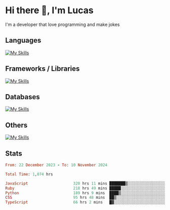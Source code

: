 # Hi there 👋, I'm Lucas

I'm a developer that love programming and make jokes

## Languages
[![My Skills](https://skillicons.dev/icons?i=py,ruby,js,ts,html,css)](https://skillicons.dev)

## Frameworks / Libraries
[![My Skills](https://skillicons.dev/icons?i=django,rails,react,nextjs,tailwind)](https://skillicons.dev)

## Databases
[![My Skills](https://skillicons.dev/icons?i=postgres,mysql)](https://skillicons.dev)

## Others
[![My Skills](https://skillicons.dev/icons?i=docker,git,postman)](https://skillicons.dev)

## Stats
<!--START_SECTION:waka-->

```ruby
From: 22 December 2023 - To: 10 November 2024

Total Time: 1,074 hrs

JavaScript                    320 hrs 11 mins ███████▒░░░░░░░░░░░░░░░░░   29.79 %
Ruby                          218 hrs 49 mins █████░░░░░░░░░░░░░░░░░░░░   20.36 %
Python                        189 hrs 9 mins  ████▒░░░░░░░░░░░░░░░░░░░░   17.60 %
CSS                           95 hrs 48 mins  ██▒░░░░░░░░░░░░░░░░░░░░░░   08.91 %
TypeScript                    66 hrs 2 mins   █▓░░░░░░░░░░░░░░░░░░░░░░░   06.15 %
```

<!--END_SECTION:waka-->
